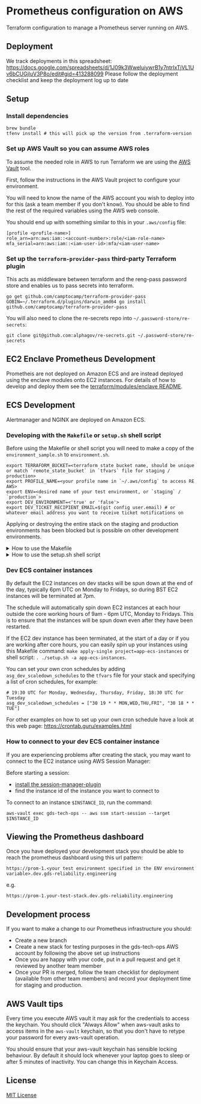 # Prometheus configuration on AWS #

Terraform configuration to manage a Prometheus server running on AWS.

## Deployment ##

We track deployments in this spreadsheet: https://docs.google.com/spreadsheets/d/1J09k3WweluiywrB1y7ntrIxTjVL1Uv6bCUGjluV3P8o/edit#gid=413288099
Please follow the deployment checklist and keep the deployment log up to date

## Setup ##

### Install dependencies

    brew bundle
    tfenv install # this will pick up the version from .terraform-version

### Set up AWS Vault so you can assume AWS roles

To assume the needed role in AWS to run Terraform we are using the [AWS Vault](https://github.com/99designs/aws-vault) tool.

First, follow the instructions in the AWS Vault project to configure your environment.

You will need to know the name of the AWS account you wish to deploy into for this (ask a team member if you
don't know). You should be able to find the rest of the required variables using the AWS web console.

You should end up with something similar to this in your `.aws/config` file:

    [profile <profile-name>]
    role_arn=arn:aws:iam::<account-number>:role/<iam-role-name>
    mfa_serial=arn:aws:iam::<iam-user-id>:mfa/<iam-user-name>

### Set up the `terraform-provider-pass` third-party Terraform plugin

This acts as middleware between terraform and the reng-pass password store and enables us to pass secrets into terraform.

```shell
go get github.com/camptocamp/terraform-provider-pass
GOBIN=~/.terraform.d/plugins/darwin_amd64 go install github.com/camptocamp/terraform-provider-pass
```

You will also need to clone the re-secrets repo into `~/.password-store/re-secrets`:

    git clone git@github.com:alphagov/re-secrets.git ~/.password-store/re-secrets

## EC2 Enclave Prometheus Development

Prometheis are not deployed on Amazon ECS and are instead deployed using the enclave modules onto EC2 instances. For details of how to develop and deploy them see the [terraform/modules/enclave README](terraform/modules/enclave).

## ECS Development

Alertmanager and NGINX are deployed on Amazon ECS.

### Developing with the `Makefile` or `setup.sh` shell script

Before using the Makefile or shell script you will need to make a copy of the `environment_sample.sh` to `environment.sh`.

```shell
export TERRAFORM_BUCKET=<terraform state bucket name, should be unique or match `remote_state_bucket` in `tfvars` file for staging / production>
export PROFILE_NAME=<your profile name in `~/.aws/config` to access RE AWS>
export ENV=<desired name of your test environment, or `staging` / `production`>
export DEV_ENVIRONMENT=<'true' or 'false'>
export DEV_TICKET_RECIPIENT_EMAIL=$(git config user.email) # or whatever email address you want to receive ticket notifications on
```

Applying or destroying the entire stack on the staging and production environments has been blocked but is possible on other development environments.

<details>
<summary>
How to use the Makefile
</summary>

In order to create a new stack you can run these make commands in order:

```shell
# ensure that you have set up and sourced your environment variables using `source environment.sh`

make create-stack   # Create the terraform stack env vars
make create-bucket  # Create the terraform state bucket
make init           # Initialise terraform
make apply          # Apply all terraform, auto approves
```

If you are changing stacks or have a problem with the terraform state:

`make clean create-stack init`

To delete a stack:

`make destroy`

To apply terraform for a particular project:

`make apply-single project=<project name in terraform/projects>`

To apply terraform for a list of projects:

`make apply-list list="<1st project>,<2nd project>,<3rd project>"`

Execute `make` to give you a list of other possible commands to run against your terraform projects.
</details>

<details>
<summary>
How to use the setup.sh shell script
</summary>

In order to create a new stack run the following commands in order:

```shell
# ensure that you have set up and sourced your environment variables using `source environment.sh`

. ./setup.sh -s     # create stack config files `backend` and `tfvars`
. ./setup.sh -b     # create the terraform bucket for holding the state
. ./setup.sh -i     # initialise the terraform state
. ./setup.sh -a     # apply terraform
```

To delete a stack:

`. ./setup.sh -d`

If you are changing stacks or have a problem with the terraform state:

`. ./setup.sh -c`

To apply terraform for a particular project:

`. ./setup.sh -a <project name in terraform/projects>`

To apply terraform for a list of projects:

`. ./setup.sh -a list "<1st project>,<2nd project>,<3rd project>"`
</details>

### Dev ECS container instances

By default the EC2 instances on dev stacks will be spun down at the end of the day, typically 6pm UTC on Monday to Fridays, so during BST EC2 instances will be terminated at 7pm.

The schedule will automatically spin down EC2 instances at each hour outside the core working hours of 9am - 6pm UTC, Monday to Fridays. This is to ensure that the instances will be spun down even after they have been restarted.

If the EC2 dev instance has been terminated, at the start of a day or if you are working after core hours, you can easily spin up your instances using this Makefile command: `make apply-single project=app-ecs-instances` or shell script: `. ./setup.sh -a app-ecs-instances`.

You can set your own cron schedules by adding `asg_dev_scaledown_schedules` to the `tfvars` file for your stack and specifying a list of cron schedules, for example:

```
# 19:30 UTC for Monday, Wednesday, Thursday, Friday, 18:30 UTC for Tuesday
asg_dev_scaledown_schedules = ["30 19 * * MON,WED,THU,FRI", "30 18 * * TUE"]
```

For other examples on how to set up your own cron schedule have a look at this web page: https://crontab.guru/examples.html

### How to connect to your dev ECS container instance

If you are experiencing problems after creating the stack, you may want to connect to the EC2 instance using AWS Session Manager:

Before starting a session:
  - [install the session-manager-plugin](https://docs.aws.amazon.com/systems-manager/latest/userguide/session-manager-working-with-install-plugin.html)
  - find the instance id of the instance you want to connect to

To connect to an instance `$INSTANCE_ID`, run the command:
```shell
aws-vault exec gds-tech-ops -- aws ssm start-session --target $INSTANCE_ID
```

## Viewing the Prometheus dashboard

Once you have deployed your development stack you should be able to reach the prometheus dashboard using this url pattern:

`https://prom-1.<your test environment specified in the ENV environment variable>.dev.gds-reliability.engineering`

e.g.

`https://prom-1.your-test-stack.dev.gds-reliability.engineering`

## Development process

If you want to make a change to our Prometheus infrastructure you should:

- Create a new branch
- Create a new stack for testing purposes in the gds-tech-ops AWS account by following the above set up instructions
- Once you are happy with your code, put in a pull request and get it reviewed by another team member
- Once your PR is merged, follow the team checklist for deployment (available from other team members) and record your deployment time for staging and production.


## AWS Vault tips

Every time you execute AWS vault it may ask for the credentials to
access the keychain.  You should click "Always Allow" when aws-vault
asks to access items in the `aws-vault` keychain, so that you don't
have to retype your password for every aws-vault operation.

You should ensure that your aws-vault keychain has sensible locking
behaviour.  By default it should lock whenever your laptop goes to
sleep or after 5 minutes of inactivity.  You can change this in
Keychain Access.

## License
[MIT License](LICENCE)

